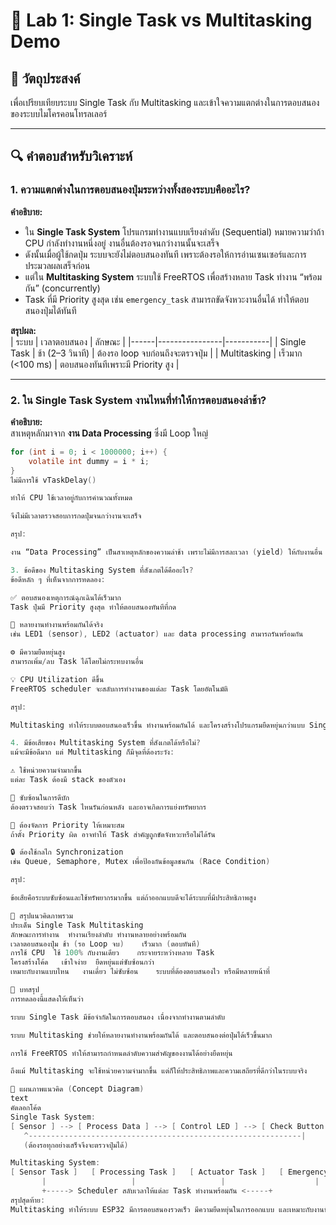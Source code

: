 # 🧪 Lab 1: Single Task vs Multitasking Demo

## 🎯 วัตถุประสงค์
เพื่อเปรียบเทียบระบบ Single Task กับ Multitasking และเข้าใจความแตกต่างในการตอบสนองของระบบไมโครคอนโทรลเลอร์

---

## 🔍 คำตอบสำหรับวิเคราะห์

### **1. ความแตกต่างในการตอบสนองปุ่มระหว่างทั้งสองระบบคืออะไร?**

**คำอธิบาย:**  
- ใน **Single Task System** โปรแกรมทำงานแบบเรียงลำดับ (Sequential) หมายความว่าถ้า CPU กำลังทำงานหนึ่งอยู่ งานอื่นต้องรอจนกว่างานนั้นจะเสร็จ  
- ดังนั้นเมื่อผู้ใช้กดปุ่ม ระบบจะยังไม่ตอบสนองทันที เพราะต้องรอให้การอ่านเซนเซอร์และการประมวลผลเสร็จก่อน  
- แต่ใน **Multitasking System** ระบบใช้ FreeRTOS เพื่อสร้างหลาย Task ทำงาน “พร้อมกัน” (concurrently)  
- Task ที่มี Priority สูงสุด เช่น `emergency_task` สามารถขัดจังหวะงานอื่นได้ ทำให้ตอบสนองปุ่มได้ทันที

**สรุปผล:**  
| ระบบ | เวลาตอบสนอง | ลักษณะ |
|------|----------------|-----------|
| Single Task | ช้า (2–3 วินาที) | ต้องรอ loop จบก่อนถึงจะตรวจปุ่ม |
| Multitasking | เร็วมาก (<100 ms) | ตอบสนองทันทีเพราะมี Priority สูง |

---

### **2. ใน Single Task System งานไหนที่ทำให้การตอบสนองล่าช้า?**

**คำอธิบาย:**  
สาเหตุหลักมาจาก **งาน Data Processing** ซึ่งมี Loop ใหญ่

```c
for (int i = 0; i < 1000000; i++) {
    volatile int dummy = i * i;
}
ไม่มีการใช้ vTaskDelay()

ทำให้ CPU ใช้เวลาอยู่กับการคำนวณทั้งหมด

จึงไม่มีเวลาตรวจสอบการกดปุ่มจนกว่างานจะเสร็จ

สรุป:

งาน “Data Processing” เป็นสาเหตุหลักของความล่าช้า เพราะไม่มีการสละเวลา (yield) ให้กับงานอื่น

3. ข้อดีของ Multitasking System ที่สังเกตได้คืออะไร?
ข้อดีหลัก ๆ ที่เห็นจากการทดลอง:

✅ ตอบสนองเหตุการณ์ฉุกเฉินได้เร็วมาก
Task ปุ่มมี Priority สูงสุด ทำให้ตอบสนองทันทีที่กด

🔁 หลายงานทำงานพร้อมกันได้จริง
เช่น LED1 (sensor), LED2 (actuator) และ data processing สามารถรันพร้อมกัน

⚙️ มีความยืดหยุ่นสูง
สามารถเพิ่ม/ลบ Task ได้โดยไม่กระทบงานอื่น

💡 CPU Utilization ดีขึ้น
FreeRTOS scheduler จะสลับการทำงานของแต่ละ Task โดยอัตโนมัติ

สรุป:

Multitasking ทำให้ระบบตอบสนองเร็วขึ้น ทำงานพร้อมกันได้ และโครงสร้างโปรแกรมยืดหยุ่นกว่าแบบ Single Task

4. มีข้อเสียของ Multitasking System ที่สังเกตได้หรือไม่?
แม้จะมีข้อดีมาก แต่ Multitasking ก็มีจุดที่ต้องระวัง:

⚠️ ใช้หน่วยความจำมากขึ้น
แต่ละ Task ต้องมี stack ของตัวเอง

🧩 ซับซ้อนในการดีบัก
ต้องตรวจสอบว่า Task ไหนรันก่อนหลัง และอาจเกิดการแย่งทรัพยากร

🔄 ต้องจัดการ Priority ให้เหมาะสม
ถ้าตั้ง Priority ผิด อาจทำให้ Task สำคัญถูกขัดจังหวะหรือไม่ได้รัน

🔒 ต้องใช้กลไก Synchronization
เช่น Queue, Semaphore, Mutex เพื่อป้องกันข้อมูลชนกัน (Race Condition)

สรุป:

ข้อเสียคือระบบซับซ้อนและใช้ทรัพยากรมากขึ้น แต่ถ้าออกแบบดีจะได้ระบบที่มีประสิทธิภาพสูง

🧠 สรุปแนวคิดภาพรวม
ประเด็น	Single Task	Multitasking
ลักษณะการทำงาน	ทำงานเรียงลำดับ	ทำงานหลายอย่างพร้อมกัน
เวลาตอบสนองปุ่ม	ช้า (รอ Loop จบ)	เร็วมาก (ตอบทันที)
การใช้ CPU	ใช้ 100% กับงานเดียว	กระจายระหว่างหลาย Task
โครงสร้างโค้ด	เข้าใจง่าย	ยืดหยุ่นแต่ซับซ้อนกว่า
เหมาะกับงานแบบไหน	งานเดี่ยว ไม่ซับซ้อน	ระบบที่ต้องตอบสนองไว หรือมีหลายหน้าที่

🧾 บทสรุป
การทดลองนี้แสดงให้เห็นว่า

ระบบ Single Task มีข้อจำกัดในการตอบสนอง เนื่องจากทำงานตามลำดับ

ระบบ Multitasking ช่วยให้หลายงานทำงานพร้อมกันได้ และตอบสนองต่อปุ่มได้เร็วขึ้นมาก

การใช้ FreeRTOS ทำให้สามารถกำหนดลำดับความสำคัญของงานได้อย่างยืดหยุ่น

ถึงแม้ Multitasking จะใช้หน่วยความจำมากขึ้น แต่ก็ให้ประสิทธิภาพและความเสถียรที่ดีกว่าในระบบจริง

🧩 แผนภาพแนวคิด (Concept Diagram)
text
คัดลอกโค้ด
Single Task System:
[ Sensor ] --> [ Process Data ] --> [ Control LED ] --> [ Check Button ]
   ^-------------------------------------------------------------|
   (ต้องรอทุกอย่างเสร็จจึงจะตรวจปุ่มได้)

Multitasking System:
[ Sensor Task ]   [ Processing Task ]   [ Actuator Task ]   [ Emergency Task ]
       |                   |                   |                    |
       +-----> Scheduler สลับเวลาให้แต่ละ Task ทำงานพร้อมกัน <-----+
สรุปสุดท้าย:
Multitasking ทำให้ระบบ ESP32 มีการตอบสนองรวดเร็ว มีความยืดหยุ่นในการออกแบบ และเหมาะกับงานที่ต้องจัดการหลายสิ่งพร้อมกัน เช่น IoT, Smart Devices หรือ Real-Time Control System.